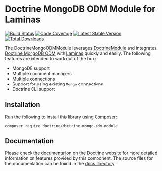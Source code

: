 # Doctrine MongoDB ODM Module for Laminas

[![Build Status](https://github.com/doctrine/DoctrineMongoODMModule/actions/workflows/continuous-integration.yml/badge.svg)](https://github.com/doctrine/DoctrineMongoODMModule/actions/workflows/continuous-integration.yml?query=branch%3A3.0.x)
[![Code Coverage](https://codecov.io/gh/doctrine/DoctrineMongoODMModule/branch/3.0.x/graphs/badge.svg)](https://codecov.io/gh/doctrine/DoctrineMongoODMModule/branch/3.0.x)
[![Latest Stable Version](https://poser.pugx.org/doctrine/doctrine-mongo-odm-module/v/stable.png)](https://packagist.org/packages/doctrine/doctrine-mongo-odm-module) 
[![Total Downloads](https://poser.pugx.org/doctrine/doctrine-mongo-odm-module/downloads.png)](https://packagist.org/packages/doctrine/doctrine-mongo-odm-module)

The DoctrineMongoODMModule leverages [DoctrineModule](https://github.com/doctrine/DoctrineModule/) and integrates 
[Doctrine MongoDB ODM](https://github.com/doctrine/mongodb-odm) with [Laminas](https://getlaminas.org/) quickly
and easily. The following features are intended to work out of the box:

  - MongoDB support
  - Multiple document managers
  - Multiple connections
  - Support for using existing `Mongo` connections
  - Doctrine CLI support

## Installation

Run the following to install this library using [Composer](https://getcomposer.org/):

```bash
composer require doctrine/doctrine-mongo-odm-module
```

## Documentation

Please check the [documentation on the Doctrine website](https://www.doctrine-project.org/projects/doctrine-mongo-odm-module.html)
for more detailed information on features provided by this component. The source files for the documentation can be
found in the [docs directory](./docs/en).

